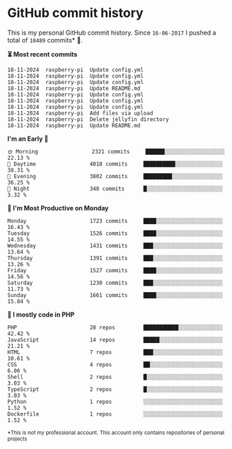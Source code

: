 # GitHub commit history
This is my personal GitHub commit history. Since <!--START_SECTION:first-commit-date-->`16-06-2017`<!--END_SECTION:first-commit-date--> I pushed a total of <!--START_SECTION:total-commit-count-->`10489`<!--END_SECTION:total-commit-count--> commits* 🎉.

<!--START_SECTION:most-recent-commits-->
**⏳ Most recent commits**
                                        
```text
18-11-2024  raspberry-pi  Update config.yml
18-11-2024  raspberry-pi  Update config.yml
18-11-2024  raspberry-pi  Update config.yml
18-11-2024  raspberry-pi  Update README.md
18-11-2024  raspberry-pi  Update config.yml
18-11-2024  raspberry-pi  Update config.yml
18-11-2024  raspberry-pi  Update config.yml
18-11-2024  raspberry-pi  Add files via upload
18-11-2024  raspberry-pi  Delete jellyfin directory
18-11-2024  raspberry-pi  Update README.md
```
<!--END_SECTION:most-recent-commits-->  

<!--START_SECTION:commits-per-day-time-->
**I&#039;m an Early 🐤**

```text
🌞 Morning                 2321 commits     ██████░░░░░░░░░░░░░░░░░░░   22.13 %
🌆 Daytime                 4018 commits     ██████████░░░░░░░░░░░░░░░   38.31 %
🌃 Evening                 3802 commits     █████████░░░░░░░░░░░░░░░░   36.25 %
🌙 Night                   348 commits      █░░░░░░░░░░░░░░░░░░░░░░░░   3.32 %
```
<!--END_SECTION:commits-per-day-time-->  

<!--START_SECTION:commits-per-weekday-->
**📅 I&#039;m Most Productive on Monday**

```text
Monday                    1723 commits     ████░░░░░░░░░░░░░░░░░░░░░   16.43 %
Tuesday                   1526 commits     ████░░░░░░░░░░░░░░░░░░░░░   14.55 %
Wednesday                 1431 commits     ███░░░░░░░░░░░░░░░░░░░░░░   13.64 %
Thursday                  1391 commits     ███░░░░░░░░░░░░░░░░░░░░░░   13.26 %
Friday                    1527 commits     ████░░░░░░░░░░░░░░░░░░░░░   14.56 %
Saturday                  1230 commits     ███░░░░░░░░░░░░░░░░░░░░░░   11.73 %
Sunday                    1661 commits     ████░░░░░░░░░░░░░░░░░░░░░   15.84 %
```
<!--END_SECTION:commits-per-weekday-->  

<!--START_SECTION:repos-per-language-->
**💬 I mostly code in PHP**

```text
PHP                       28 repos         ███████████░░░░░░░░░░░░░░   42.42 %
JavaScript                14 repos         █████░░░░░░░░░░░░░░░░░░░░   21.21 %
HTML                      7 repos          ███░░░░░░░░░░░░░░░░░░░░░░   10.61 %
CSS                       4 repos          ██░░░░░░░░░░░░░░░░░░░░░░░   6.06 %
Shell                     2 repos          █░░░░░░░░░░░░░░░░░░░░░░░░   3.03 %
TypeScript                2 repos          █░░░░░░░░░░░░░░░░░░░░░░░░   3.03 %
Python                    1 repos          ░░░░░░░░░░░░░░░░░░░░░░░░░   1.52 %
Dockerfile                1 repos          ░░░░░░░░░░░░░░░░░░░░░░░░░   1.52 %
```
<!--END_SECTION:repos-per-language-->  

<sub>*This is not my professional account. This account only contains repositories of personal projects</sub>

